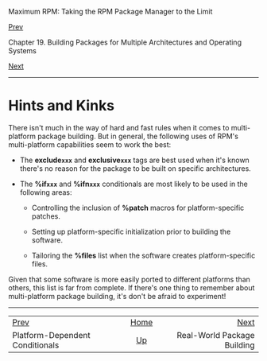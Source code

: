 <div class="NAVHEADER">

Maximum RPM: Taking the RPM Package Manager to the Limit

</div>

[Prev](s1-rpm-multi-platform-dependent-conditional.html)

Chapter 19. Building Packages for Multiple Architectures and Operating
Systems

[Next](ch-rpm-rw-build.html)

-----

<div class="sect1">

# <span id="s1-rpm-multi-hints-and-kinks">Hints and Kinks</span>

There isn't much in the way of hard and fast rules when it comes to
multi-platform package building. But in general, the following uses of
RPM's multi-platform capabilities seem to work the best:

  - The **exclude`xxx`** and **exclusive`xxx`** tags are best used when
    it's known there's no reason for the package to be built on specific
    architectures.

  - The **%if`xxx`** and **%ifn`xxx`** conditionals are most likely to
    be used in the following areas:
    
      - Controlling the inclusion of **%patch** macros for
        platform-specific patches.
    
      - Setting up platform-specific initialization prior to building
        the software.
    
      - Tailoring the **%files** list when the software creates
        platform-specific files.

Given that some software is more easily ported to different platforms
than others, this list is far from complete. If there's one thing to
remember about multi-platform package building, it's don't be afraid to
experiment\!

</div>

<div class="NAVFOOTER">

-----

|                                                          |                         |                              |
| :------------------------------------------------------- | :---------------------: | ---------------------------: |
| [Prev](s1-rpm-multi-platform-dependent-conditional.html) |   [Home](index.html)    | [Next](ch-rpm-rw-build.html) |
| Platform-Dependent Conditionals                          | [Up](ch-rpm-multi.html) |  Real-World Package Building |

</div>

